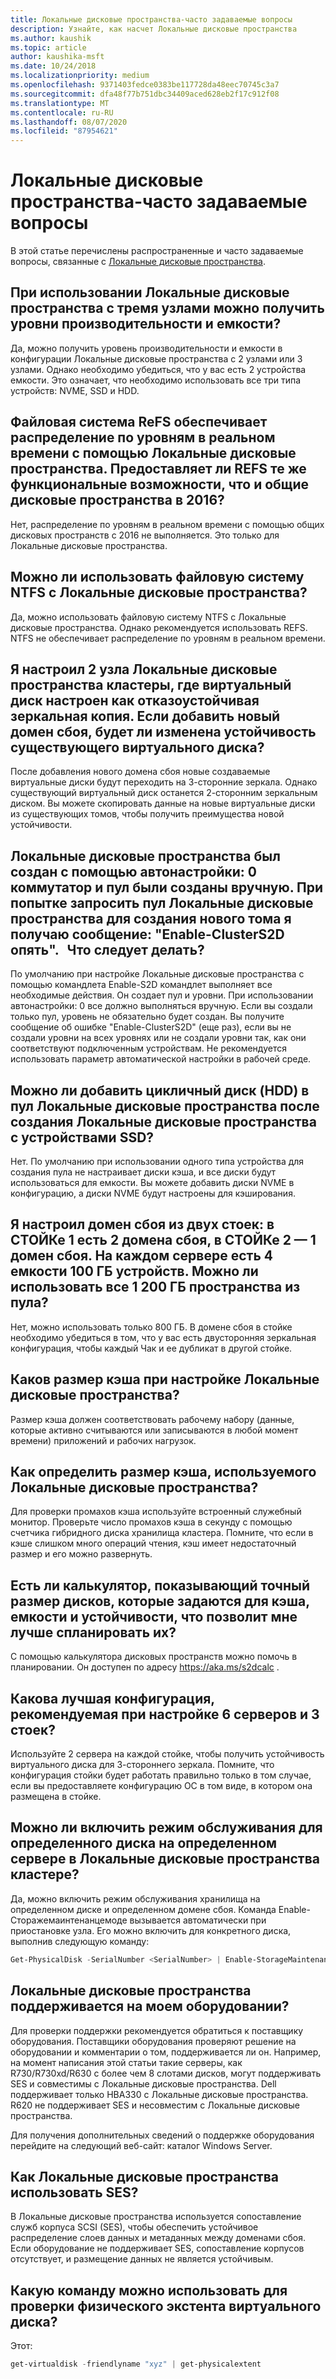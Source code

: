 ```yaml
---
title: Локальные дисковые пространства-часто задаваемые вопросы
description: Узнайте, как насчет Локальные дисковые пространства
ms.author: kaushik
ms.topic: article
author: kaushika-msft
ms.date: 10/24/2018
ms.localizationpriority: medium
ms.openlocfilehash: 9371403fedce0383be117728da48eec70745c3a7
ms.sourcegitcommit: dfa48f77b751dbc34409aced628eb2f17c912f08
ms.translationtype: MT
ms.contentlocale: ru-RU
ms.lasthandoff: 08/07/2020
ms.locfileid: "87954621"
---
```

# <a name="storage-spaces-direct---frequently-asked-questions-faq"></a>Локальные дисковые пространства-часто задаваемые вопросы

В этой статье перечислены распространенные и часто задаваемые вопросы, связанные с [Локальные дисковые пространства](storage-spaces-direct-overview.md).

## <a name="when-you-use-storage-spaces-direct-with-3-nodes-can-you-get-both-performance-and-capacity-tiers"></a>При использовании Локальные дисковые пространства с тремя узлами можно получить уровни производительности и емкости?

Да, можно получить уровень производительности и емкости в конфигурации Локальные дисковые пространства с 2 узлами или 3 узлами. Однако необходимо убедиться, что у вас есть 2 устройства емкости. Это означает, что необходимо использовать все три типа устройств: NVME, SSD и HDD.

## <a name="refs-file-system-provides-real-time-tiering-with-storage-spaces-direct-does-refs-provide-the-same-functionality-with-shared-storage-spaces-in-2016"></a>Файловая система ReFS обеспечивает распределение по уровням в реальном времени с помощью Локальные дисковые пространства. Предоставляет ли REFS те же функциональные возможности, что и общие дисковые пространства в 2016?

Нет, распределение по уровням в реальном времени с помощью общих дисковых пространств с 2016 не выполняется. Это только для Локальные дисковые пространства.

## <a name="can-i-use-an-ntfs-file-system-with-storage-spaces-direct"></a>Можно ли использовать файловую систему NTFS с Локальные дисковые пространства?

Да, можно использовать файловую систему NTFS с Локальные дисковые пространства. Однако рекомендуется использовать REFS. NTFS не обеспечивает распределение по уровням в реальном времени.

## <a name="i-have-configured-2-node-storage-spaces-direct-clusters-where-the-virtual-disk-is-configured-as-2-way-mirror-resiliency-if-i-add-a-new-fault-domain-will-the-resiliency-of-the-existing-virtual-disk-change"></a>Я настроил 2 узла Локальные дисковые пространства кластеры, где виртуальный диск настроен как отказоустойчивая зеркальная копия. Если добавить новый домен сбоя, будет ли изменена устойчивость существующего виртуального диска?

После добавления нового домена сбоя новые создаваемые виртуальные диски будут переходить на 3-сторонние зеркала. Однако существующий виртуальный диск останется 2-сторонним зеркальным диском. Вы можете скопировать данные на новые виртуальные диски из существующих томов, чтобы получить преимущества новой устойчивости.

## <a name="the-storage-spaces-direct-was-created-using-the-autoconfig0-switch-and-the-pool-was-created-manually-when-i-try-to-query-the-storage-spaces-direct-pool-to-create-a-new-volume-i-get-a-message-saying-enable-clusters2d-again-what-should-i-do"></a>Локальные дисковые пространства был создан с помощью автонастройки: 0 коммутатор и пул были созданы вручную. При попытке запросить пул Локальные дисковые пространства для создания нового тома я получаю сообщение: "Enable-ClusterS2D опять".   Что следует делать?

По умолчанию при настройке Локальные дисковые пространства с помощью командлета Enable-S2D командлет выполняет все необходимые действия. Он создает пул и уровни. При использовании автонастройки: 0 все должно выполняться вручную. Если вы создали только пул, уровень не обязательно будет создан. Вы получите сообщение об ошибке "Enable-ClusterS2D" (еще раз), если вы не создали уровни на всех уровнях или не создали уровни так, как они соответствуют подключенным устройствам. Не рекомендуется использовать параметр автоматической настройки в рабочей среде.

## <a name="is-it-possible-to-add-a-spinning-disk-hdd-to-the-storage-spaces-direct-pool-after-you-have-created-storage-spaces-direct-with-ssd-devices"></a>Можно ли добавить цикличный диск (HDD) в пул Локальные дисковые пространства после создания Локальные дисковые пространства с устройствами SSD?

Нет. По умолчанию при использовании одного типа устройства для создания пула не настраивает диски кэша, и все диски будут использоваться для емкости. Вы можете добавить диски NVME в конфигурацию, а диски NVME будут настроены для кэширования.

## <a name="i-have-configured-a-2-rack-fault-domain-rack-1-has-2-fault-domains-rack-2-has-1-fault-domain-each-server-has-4-capacity-100-gb-devices-can-i-use-all-1200-gb-of-space-from-the-pool"></a>Я настроил домен сбоя из двух стоек: в СТОЙКе 1 есть 2 домена сбоя, в СТОЙКе 2 — 1 домен сбоя. На каждом сервере есть 4 емкости 100 ГБ устройств. Можно ли использовать все 1 200 ГБ пространства из пула?

Нет, можно использовать только 800 ГБ. В домене сбоя в стойке необходимо убедиться в том, что у вас есть двусторонняя зеркальная конфигурация, чтобы каждый Чак и ее дубликат в другой стойке.

## <a name="what-should-the-cache-size-be-when-i-am-configuring-storage-spaces-direct"></a>Каков размер кэша при настройке Локальные дисковые пространства?

Размер кэша должен соответствовать рабочему набору (данные, которые активно считываются или записываются в любой момент времени) приложений и рабочих нагрузок.

## <a name="how-can-i-determine-the-size-of-cache-that-is-being-used-by-storage-spaces-direct"></a>Как определить размер кэша, используемого Локальные дисковые пространства?

Для проверки промахов кэша используйте встроенный служебный монитор. Проверьте число промахов кэша в секунду с помощью счетчика гибридного диска хранилища кластера. Помните, что если в кэше слишком много операций чтения, кэш имеет недостаточный размер и его можно развернуть.

## <a name="is-there-a-calculator-that-shows-the-exact-size-of-the-disks-that-are-being-set-aside-for-cache-capacity-and-resiliency-that-would-enable-me-to-plan-better"></a>Есть ли калькулятор, показывающий точный размер дисков, которые задаются для кэша, емкости и устойчивости, что позволит мне лучше спланировать их?

С помощью калькулятора дисковых пространств можно помочь в планировании. Он доступен по адресу https://aka.ms/s2dcalc .

## <a name="what-is-the-best-configuration-that-you-would-recommend-when-configuring-6-servers-and-3-racks"></a>Какова лучшая конфигурация, рекомендуемая при настройке 6 серверов и 3 стоек?

Используйте 2 сервера на каждой стойке, чтобы получить устойчивость виртуального диска для 3-стороннего зеркала. Помните, что конфигурация стойки будет работать правильно только в том случае, если вы предоставляете конфигурацию ОС в том виде, в котором она размещена в стойке.

## <a name="can-i-enable-maintenance-mode-for-a-specific-disk-on-a-specific-server-in-storage-spaces-direct-cluster"></a>Можно ли включить режим обслуживания для определенного диска на определенном сервере в Локальные дисковые пространства кластере?

Да, можно включить режим обслуживания хранилища на определенном диске и определенном домене сбоя. Команда Enable-Сторажемаинтенанцемоде вызывается автоматически при приостановке узла. Его можно включить для конкретного диска, выполнив следующую команду:

```powershell
Get-PhysicalDisk -SerialNumber <SerialNumber> | Enable-StorageMaintenanceMode
```

## <a name="is-storage-spaces-direct-supported-on-my-hardware"></a>Локальные дисковые пространства поддерживается на моем оборудовании?

Для проверки поддержки рекомендуется обратиться к поставщику оборудования. Поставщики оборудования проверяют решение на оборудовании и комментарии о том, поддерживается ли он. Например, на момент написания этой статьи такие серверы, как R730/R730xd/R630 с более чем 8 слотами дисков, могут поддерживать SES и совместимы с Локальные дисковые пространства. Dell поддерживает только HBA330 с Локальные дисковые пространства. R620 не поддерживает SES и несовместим с Локальные дисковые пространства.

Для получения дополнительных сведений о поддержке оборудования перейдите на следующий веб-сайт: каталог Windows Server.

## <a name="how-does-storage-spaces-direct-make-use-of-ses"></a>Как Локальные дисковые пространства использовать SES?

В Локальные дисковые пространства используется сопоставление служб корпуса SCSI (SES), чтобы обеспечить устойчивое распределение слоев данных и метаданных между доменами сбоя. Если оборудование не поддерживает SES, сопоставление корпусов отсутствует, и размещение данных не является устойчивым.

## <a name="which-command-can-you-use-to-check-the-physical-extent-for-a-virtual-disk"></a>Какую команду можно использовать для проверки физического экстента виртуального диска?

Этот:

```powershell
get-virtualdisk -friendlyname "xyz" | get-physicalextent
```
